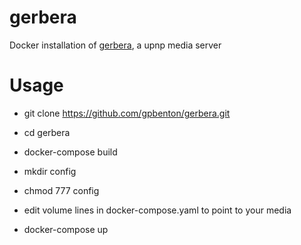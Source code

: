 # gerbera
Docker installation of [gerbera](https://github.com/gerbera/gerbera), a upnp media server

# Usage
 - git clone https://github.com/gpbenton/gerbera.git
 - cd gerbera
- docker-compose build

- mkdir config
- chmod 777 config
- edit volume lines in docker-compose.yaml to point to your media
- docker-compose up
